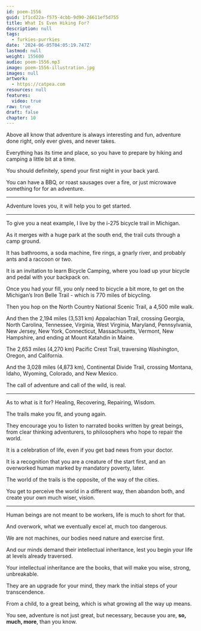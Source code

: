 ```yaml
---
id: poem-1556
guid: 1f1cd22a-f575-4cbb-9d90-26611ef5d755
title: What Is Even Hiking For?
description: null
tags:
  - furkies-purrkies
date: '2024-06-05T04:05:19.747Z'
lastmod: null
weight: 155600
audio: poem-1556.mp3
image: poem-1556-illustration.jpg
images: null
artwork:
  - https://catpea.com
resources: null
features:
  video: true
raw: true
draft: false
chapter: 10
---
```


Above all know that adventure is always interesting and fun,
adventure done right, only ever gives, and never takes.

Everything has its time and place,
so you have to prepare by hiking and camping a little bit at a time.

You should definitely,
spend your first night in your back yard.

You can have a BBQ, or roast sausages over a fire,
or just microwave something for for an adventure.

---

Adventure loves you,
it will help you to get started.

---

To give you a neat example,
I live by the i-275 bicycle trail in Michigan.

As it merges with a huge park at the south end,
the trail cuts through a camp ground.

It has bathrooms, a soda machine, fire rings,
a gnarly river, and probably ants and a raccoon or two.

It is an invitation to learn Bicycle Camping,
where you load up your bicycle and pedal with your backpack on.

Once you had your fill, you only need to bicycle a bit more,
to get on the Michigan’s Iron Belle Trail - which is 770 miles of bicycling.

Then you hop on the North Country National Scenic Trail,
a 4,500 mile walk.

And then the 2,194 miles (3,531 km) Appalachian Trail,
crossing Georgia, North Carolina, Tennessee, Virginia, West Virginia, Maryland, Pennsylvania, New Jersey, New York, Connecticut, Massachusetts, Vermont, New Hampshire, and ending at Mount Katahdin in Maine.

The 2,653 miles (4,270 km) Pacific Crest Trail,
traversing Washington, Oregon, and California.

And the 3,028 miles (4,873 km), Continental Divide Trail,
crossing Montana, Idaho, Wyoming, Colorado, and New Mexico.

The call of adventure and call of the wild,
is real.

---

As to what is it for?
Healing, Recovering, Repairing, Wisdom.

The trails make you fit,
and young again.

They encourage you to listen to narrated books written by great beings,
from clear thinking adventurers, to philosophers who hope to repair the world.

It is a celebration of life,
even if you get bad news from your doctor.

It is a recognition that you are a creature of the start first,
and an overworked human marked by mandatory poverty, later.

The world of the trails is the opposite,
of the way of the cities.

You get to perceive the world in a different way,
then abandon both, and create your own much wiser, vision.

---

Human beings are not meant to be workers,
life is much to short for that.

And overwork, what we eventually excel at,
much too dangerous.

We are not machines,
our bodies need nature and exercise first.

And our minds demand their intellectual inheritance,
lest you begin your life at levels already traversed.

Your intellectual inheritance are the books,
that will make you wise, strong, unbreakable.

They are an upgrade for your mind,
they mark the initial steps of your transcendence.

From a child, to a great being,
which is what growing all the way up means.

You see, adventure is not just great, but necessary,
because you are, __so, much, more__, than you know.
